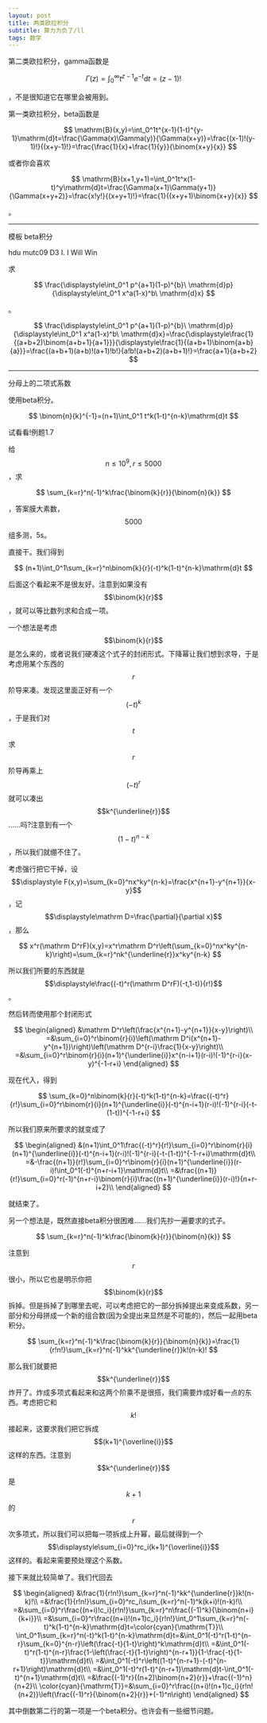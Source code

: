 ```yaml
---
layout: post
title: 两类欧拉积分
subtitle: 算力为负了/ll
tags: 数学
---
```


第二类欧拉积分，gamma函数是

$$
\Gamma(z)=\int_0^\infty t^{z-1}e^{-t}\mathrm{d}t=(z-1)!
$$

，不是很知道它在哪里会被用到。

第一类欧拉积分，beta函数是

$$
\mathrm{B}(x,y)=\int_0^1t^{x-1}(1-t)^{y-1}\mathrm{d}t=\frac{\Gamma(x)\Gamma(y)}{\Gamma(x+y)}=\frac{(x-1)!(y-1)!}{(x+y-1)!}=\frac{\frac{1}{x}+\frac{1}{y}}{\binom{x+y}{x}}
$$

或者你会喜欢

$$
\mathrm{B}(x+1,y+1)=\int_0^1t^x(1-t)^y\mathrm{d}t=\frac{\Gamma(x+1)\Gamma(y+1)}{\Gamma(x+y+2)}=\frac{x!y!}{(x+y+1)!}=\frac{1}{(x+y+1)\binom{x+y}{x}}
$$

。

-----

模板 beta积分

hdu mutc09 D3 I. I Will Win

求

$$
\frac{\displaystyle\int_0^1 p^{a+1}(1-p)^{b}\ \mathrm{d}p}{\displaystyle\int_0^1 x^a(1-x)^b\ \mathrm{d}x}
$$

。

$$
\frac{\displaystyle\int_0^1 p^{a+1}(1-p)^{b}\ \mathrm{d}p}{\displaystyle\int_0^1 x^a(1-x)^b\ \mathrm{d}x}=\frac{\displaystyle\frac{1}{(a+b+2)\binom{a+b+1}{a+1}}}{\displaystyle\frac{1}{(a+b+1)\binom{a+b}{a}}}=\frac{(a+b+1)(a+b)!(a+1)!b!}{a!b!(a+b+2)(a+b+1)!}=\frac{a+1}{a+b+2}
$$

-----

分母上的二项式系数

使用beta积分。

$$
\binom{n}{k}^{-1}=(n+1)\int_0^1 t^k(1-t)^{n-k}\mathrm{d}t
$$

试看看!例题1.7

给$$n\leq 10^9,r\leq 5000$$，求

$$
\sum_{k=r}^n(-1)^k\frac{\binom{k}{r}}{\binom{n}{k}}
$$

，答案膜大素数，$$5000$$组多测，5s。

直接干。我们得到

$$
(n+1)\int_0^1\sum_{k=r}^n\binom{k}{r}(-t)^k(1-t)^{n-k}\mathrm{d}t
$$

后面这个看起来不是很友好。注意到如果没有$$\binom{k}{r}$$，就可以等比数列求和合成一项。

一个想法是考虑$$\binom{k}{r}$$是怎么来的，或者说我们硬凑这个式子的封闭形式。下降幂让我们想到求导，于是考虑用某个东西的$$r$$阶导来凑。发现这里面正好有一个$$(-t)^k$$，于是我们对$$t$$求$$r$$阶导再乘上$$(-t)^r$$就可以凑出$$k^{\underline{r}}$$......吗?注意到有一个$$(1-t)^{n-k}$$，所以我们就绷不住了。

考虑强行把它干掉，设$$\displaystyle F(x,y)=\sum_{k=0}^nx^ky^{n-k}=\frac{x^{n+1}-y^{n+1}}{x-y}$$，记$$\displaystyle\mathrm D=\frac{\partial}{\partial x}$$，那么

$$
x^r(\mathrm D^rF)(x,y)=x^r\mathrm D^r\left(\sum_{k=0}^nx^ky^{n-k}\right)=\sum_{k=r}^nk^{\underline{r}}x^ky^{n-k}
$$

所以我们所要的东西就是$$\displaystyle\frac{(-t)^r(\mathrm D^rF)(-t,1-t)}{r!}$$。

然后转而使用那个封闭形式

$$
\begin{aligned}
&\mathrm D^r\left(\frac{x^{n+1}-y^{n+1}}{x-y}\right)\\
=&\sum_{i=0}^r\binom{r}{i}\left(\mathrm D^i(x^{n+1}-y^{n+1})\right)\left(\mathrm D^{r-i}\frac{1}{x-y}\right)\\
=&\sum_{i=0}^r\binom{r}{i}(n+1)^{\underline{i}}x^{n-i+1}(r-i)!(-1)^{r-i}(x-y)^{-1-r+i}
\end{aligned}
$$

现在代入，得到

$$
\sum_{k=0}^n\binom{k}{r}(-t)^k(1-t)^{n-k}=\frac{(-t)^r}{r!}\sum_{i=0}^r\binom{r}{i}(n+1)^{\underline{i}}(-t)^{n-i+1}(r-i)!(-1)^{r-i}(-t-(1-t))^{-1-r+i}
$$

所以我们原来所要求的就变成了

$$
\begin{aligned}
&(n+1)\int_0^1\frac{(-t)^r}{r!}\sum_{i=0}^r\binom{r}{i}(n+1)^{\underline{i}}(-t)^{n-i+1}(r-i)!(-1)^{r-i}(-t-(1-t))^{-1-r+i}\mathrm{d}t\\
=&-\frac{(n+1)}{r!}\sum_{i=0}^r\binom{r}{i}(n+1)^{\underline{i}}(r-i)!\int_0^1(-t)^{n+r-i+1}\mathrm{d}t\\
=&\frac{(n+1)}{r!}\sum_{i=0}^r(-1)^{n+r-i}\binom{r}{i}\frac{(n+1)^{\underline{i}}(r-i)!}{n+r-i+2}\\
\end{aligned}
$$

就结束了。

另一个想法是，既然直接beta积分很困难......我们先抄一遍要求的式子。

$$
\sum_{k=r}^n(-1)^k\frac{\binom{k}{r}}{\binom{n}{k}}
$$

注意到$$r$$很小，所以它也是明示你把$$\binom{k}{r}$$拆掉。但是拆掉了到哪里去呢，可以考虑把它的一部分拆掉提出来变成系数，另一部分和分母拼成一个新的组合数(因为全提出来显然是不可能的)，然后一起用beta积分。

$$
\sum_{k=r}^n(-1)^k\frac{\binom{k}{r}}{\binom{n}{k}}=\frac{1}{r!n!}\sum_{k=r}^n(-1)^kk^{\underline{r}}k!(n-k)!
$$

那么我们就要把$$k^{\underline{r}}$$炸开了。炸成多项式看起来和这两个阶乘不是很搭，我们需要炸成好看一点的东西。考虑把它和$$k!$$接起来，这要求我们把它拆成$$(k+1)^{\overline{i}}$$这样的东西。注意到$$k^{\underline{r}}$$是$$k+1$$的$$r$$次多项式，所以我们可以把每一项拆成上升幂，最后就得到一个$$\displaystyle\sum_{i=0}^rc_i(k+1)^{\overline{i}}$$这样的。看起来需要预处理这个系数。

接下来就比较简单了。我们代回去

$$
\begin{aligned}
&\frac{1}{r!n!}\sum_{k=r}^n(-1)^kk^{\underline{r}}k!(n-k)!\\
=&\frac{1}{r!n!}\sum_{i=0}^rc_i\sum_{k=r}^n(-1)^k(k+i)!(n-k)!\\
=&\sum_{i=0}^r\frac{(n+i)!c_i}{r!n!}\sum_{k=r}^n\frac{(-1)^k}{\binom{n+i}{k+i}}\\
=&\sum_{i=0}^r\frac{(n+i)!(n+1)c_i}{r!n!}\int_0^1\sum_{k=r}^n(-t)^k(1-t)^{n-k}\mathrm{d}t=\color{cyan}{\mathrm{T}}\\
\int_0^1\sum_{k=r}^n(-t)^k(1-t)^{n-k}\mathrm{d}t=&\int_0^1(-t)^r(1-t)^{n-r}\sum_{k=0}^{n-r}\left(\frac{-t}{1-t}\right)^k\mathrm{d}t\\
=&\int_0^1(-t)^r(1-t)^{n-r}\frac{1-\left(\frac{-t}{1-t}\right)^{n-r+1}}{1-\frac{-t}{1-t}}\mathrm{d}t\\
=&\int_0^1(-t)^r\left((1-t)^{n-r+1}-(-t)^{n-r+1}\right)\mathrm{d}t\\
=&\int_0^1(-t)^r(1-t)^{n-r+1}\mathrm{d}t-\int_0^1(-t)^{n+1}\mathrm{d}t\\
=&\frac{(-1)^r}{(n+2)\binom{n+2}{r}}+\frac{(-1)^n}{n+2}\\
\color{cyan}{\mathrm{T}}=&\sum_{i=0}^r\frac{(n+i)!(n+1)c_i}{r!n!(n+2)}\left(\frac{(-1)^r}{\binom{n+2}{r}}+(-1)^n\right)
\end{aligned}
$$

其中倒数第二行的第一项是一个beta积分。也许会有一些细节问题。
